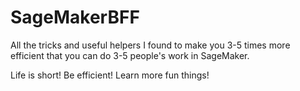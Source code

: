 # SageMakerBFF
All the tricks and useful helpers I found to make you 3-5 times more efficient that you can do 3-5 people's work in SageMaker.

Life is short! Be efficient! Learn more fun things!

